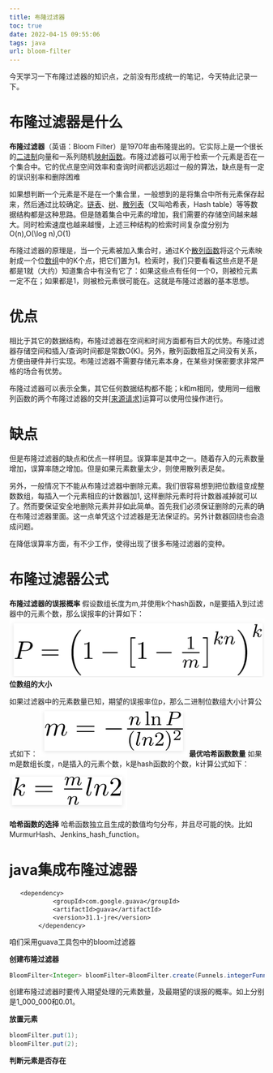 ```yaml
---
title: 布隆过滤器
toc: true
date: 2022-04-15 09:55:06
tags: java
url: bloom-filter
---
```


今天学习一下布隆过滤器的知识点，之前没有形成统一的笔记，今天特此记录一下。

<!-- more-->

# 布隆过滤器是什么

**布隆过滤器**（英语：Bloom Filter）是1970年由布隆提出的。它实际上是一个很长的[二进制](https://zh.wikipedia.org/wiki/二进制)向量和一系列随机[映射函数](https://zh.wikipedia.org/wiki/映射)。布隆过滤器可以用于检索一个元素是否在一个集合中。它的优点是空间效率和查询时间都远远超过一般的算法，缺点是有一定的误识别率和删除困难

如果想判断一个元素是不是在一个集合里，一般想到的是将集合中所有元素保存起来，然后通过比较确定。[链表](https://zh.wikipedia.org/wiki/链表)、[树](https://zh.wikipedia.org/wiki/树_(数据结构))、[散列表](https://zh.wikipedia.org/wiki/散列表)（又叫哈希表，Hash table）等等数据结构都是这种思路。但是随着集合中元素的增加，我们需要的存储空间越来越大。同时检索速度也越来越慢，上述三种结构的检索时间复杂度分别为 O(n),O(\log n),O(1)

布隆过滤器的原理是，当一个元素被加入集合时，通过K个[散列函数](https://zh.wikipedia.org/wiki/散列函数)将这个元素映射成一个位[数组](https://zh.wikipedia.org/wiki/数组)中的K个点，把它们置为1。检索时，我们只要看看这些点是不是都是1就（大约）知道集合中有没有它了：如果这些点有任何一个0，则被检元素一定不在；如果都是1，则被检元素很可能在。这就是布隆过滤器的基本思想。

# 优点

相比于其它的数据结构，布隆过滤器在空间和时间方面都有巨大的优势。布隆过滤器存储空间和插入/查询时间都是常数O(K)。另外，散列函数相互之间没有关系，方便由硬件并行实现。布隆过滤器不需要存储元素本身，在某些对保密要求非常严格的场合有优势。

布隆过滤器可以表示全集，其它任何数据结构都不能；k和m相同，使用同一组散列函数的两个布隆过滤器的交并[[来源请求\]](https://zh.wikipedia.org/wiki/Wikipedia:列明来源)运算可以使用位操作进行。

# 缺点

但是布隆过滤器的缺点和优点一样明显。误算率是其中之一。随着存入的元素数量增加，误算率随之增加。但是如果元素数量太少，则使用散列表足矣。

另外，一般情况下不能从布隆过滤器中删除元素。我们很容易想到把位数组变成整数数组，每插入一个元素相应的计数器加1, 这样删除元素时将计数器减掉就可以了。然而要保证安全地删除元素并非如此简单。首先我们必须保证删除的元素的确在布隆过滤器里面。这一点单凭这个过滤器是无法保证的。另外计数器回绕也会造成问题。

在降低误算率方面，有不少工作，使得出现了很多布隆过滤器的变种。

# 布隆过滤器公式

**布隆过滤器的误报概率**
假设数组长度为m,并使用k个hash函数，n是要插入到过滤器中的元素个数，那么误报率的计算如下：
![在这里插入图片描述](布隆过滤器/20190707153721842.png)
**位数组的大小**

如果过滤器中的元素数量已知，期望的误报率位p，那么二进制位数组大小计算公式如下：
![在这里插入图片描述](布隆过滤器/20190707153909563.png)
**最优哈希函数数量**
如果m是数组长度，n是插入的元素个数，k是hash函数的个数，k计算公式如下：
![在这里插入图片描述](布隆过滤器/2019070715430071.png)

**哈希函数的选择**
哈希函数独立且生成的数值均匀分布，并且尽可能的快。比如MurmurHash、Jenkins_hash_function。

# java集成布隆过滤器

```pom
   <dependency>
            <groupId>com.google.guava</groupId>
            <artifactId>guava</artifactId>
            <version>31.1-jre</version>
        </dependency>
```

咱们采用guava工具包中的bloom过滤器

**创建布隆过滤器**

```java
BloomFilter<Integer> bloomFilter=BloomFilter.create(Funnels.integerFunnel(), 1_000_000,0.01);
```

创建布隆过滤器时要传入期望处理的元素数量，及最期望的误报的概率。如上分别是1_000_000和0.01。

**放置元素**

```java
bloomFilter.put(1);
bloomFilter.put(2);
```

**判断元素是否存在**

```java
```

